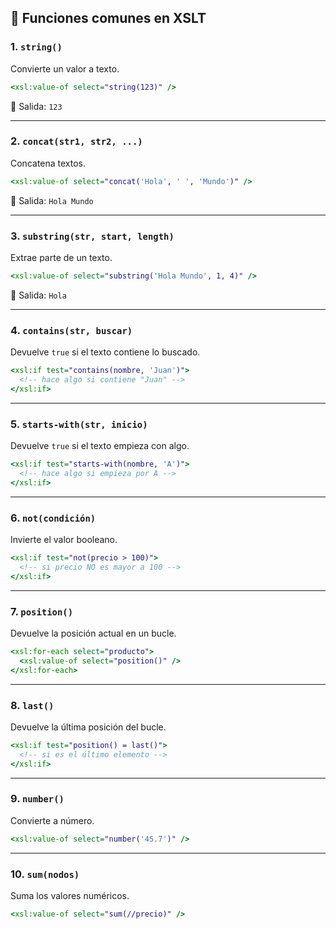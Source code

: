 ## 📘 **Funciones comunes en XSLT**

### 1. `string()`

Convierte un valor a texto.

```xslt
<xsl:value-of select="string(123)" />
```

🔹 Salida: `123`

---

### 2. `concat(str1, str2, ...)`

Concatena textos.

```xslt
<xsl:value-of select="concat('Hola', ' ', 'Mundo')" />
```

🔹 Salida: `Hola Mundo`

---

### 3. `substring(str, start, length)`

Extrae parte de un texto.

```xslt
<xsl:value-of select="substring('Hola Mundo', 1, 4)" />
```

🔹 Salida: `Hola`

---

### 4. `contains(str, buscar)`

Devuelve `true` si el texto contiene lo buscado.

```xslt
<xsl:if test="contains(nombre, 'Juan')">
  <!-- hace algo si contiene "Juan" -->
</xsl:if>
```

---

### 5. `starts-with(str, inicio)`

Devuelve `true` si el texto empieza con algo.

```xslt
<xsl:if test="starts-with(nombre, 'A')">
  <!-- hace algo si empieza por A -->
</xsl:if>
```

---

### 6. `not(condición)`

Invierte el valor booleano.

```xslt
<xsl:if test="not(precio > 100)">
  <!-- si precio NO es mayor a 100 -->
</xsl:if>
```

---

### 7. `position()`

Devuelve la posición actual en un bucle.

```xslt
<xsl:for-each select="producto">
  <xsl:value-of select="position()" />
</xsl:for-each>
```

---

### 8. `last()`

Devuelve la última posición del bucle.

```xslt
<xsl:if test="position() = last()">
  <!-- si es el último elemento -->
</xsl:if>
```

---

### 9. `number()`

Convierte a número.

```xslt
<xsl:value-of select="number('45.7')" />
```

---

### 10. `sum(nodos)`

Suma los valores numéricos.

```xslt
<xsl:value-of select="sum(//precio)" />
```